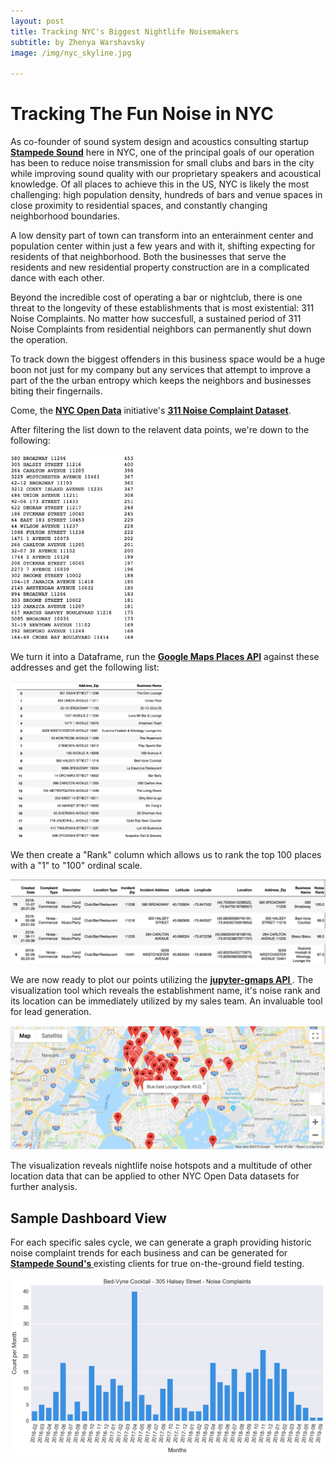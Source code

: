 ```yaml
---
layout: post
title: Tracking NYC's Biggest Nightlife Noisemakers
subtitle: by Zhenya Warshavsky   
image: /img/nyc_skyline.jpg

---
```


# Tracking The Fun Noise in NYC  


As co-founder of sound system design and acoustics consulting startup __[Stampede Sound](http://www.stampedesound.com)__ here in NYC, one of the principal goals of our operation has been to reduce noise transmission for small clubs and bars in the city while improving sound quality with our proprietary speakers and acoustical knowledge. Of all places to achieve this in the US, NYC is likely the most challenging: high population density, hundreds of bars and venue spaces in close proximity to residential spaces, and constantly changing neighborhood boundaries. 

A low density part of town can transform into an enterainment center and population center within just a few years and with it, shifting expecting for residents of that neighborhood. Both the businesses that serve the residents and new residential property construction are in a complicated dance with each other.    

Beyond the incredible cost of operating a bar or nightclub, there is one threat to the longevity of these establishments that is most existential: 311 Noise Complaints. No matter how succesfull, a sustained period of 311 Noise Complaints from residential neighbors can permanently shut down the operation.   

To track down the biggest offenders in this business space would be a huge boon not just for my company but any services that attempt to improve a part of the the urban entropy which keeps the neighbors and businesses biting their fingernails. 

Come, the __[NYC Open Data](https://opendata.cityofnewyork.us/)__ 
 initiative's __[311 Noise Complaint Dataset](https://nycopendata.socrata.com/Social-Services/311-Service-Requests-from-2010-to-Present/erm2-nwe9)__. 

After filtering the list down to the relavent data points, we're down to the following:

<img src="/img/pre_list_snippet.png" width="40%">

We turn it into a Dataframe, run the __[Google Maps Places API](https://developers.google.com/places/web-service/intro)__ against these addresses and get the following list: 


<img src="/img/list_snippet.png" width="50%">

We then create a "Rank" column which allows us to rank the top 100 places with a "1" to "100" ordinal scale. 

![rank](/img/rank.png)


We are now ready to plot our points utilizing the __[jupyter-gmaps API ](https://jupyter-gmaps.readthedocs.io/en/latest/index.html)__. The visualization tool which reveals the establishment name, it's noise rank and its location can be immediately utilized by my sales team. An invaluable tool for lead generation.  

![map_3](/img/map_3.png)


The visualization reveals nightlife noise hotspots and a multitude of other location data that can be applied to other NYC Open Data datasets for further analysis.  


## Sample Dashboard View

For each specific sales cycle, we can generate a graph providing historic noise complaint trends for each business and can be generated for __[Stampede Sound's ](http://www.stampedesound.com)__ existing clients for true on-the-ground field testing. 

![Graph](/img/graph.png)
